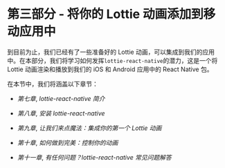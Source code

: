 # 第三部分 - 将你的 Lottie 动画添加到移动应用中

到目前为止，我们已经有了一些准备好的 Lottie 动画，可以集成到我们的应用中。在本部分，我们将学习如何发挥`lottie-react-native`的潜力，这是一个将 Lottie 动画渲染和播放到我们的 iOS 和 Android 应用中的 React Native 包。

在本节中，我们将涵盖以下章节：

+   *第七章*, *lottie-react-native 简介*

+   *第八章*, *安装 lottie-react-native*

+   *第九章*, *让我们来点魔法：集成你的第一个 Lottie 动画*

+   *第十章*, *如何做到完美：控制你的动画*

+   *第十一章*, *有任何问题？lottie-react-native 常见问题解答*
